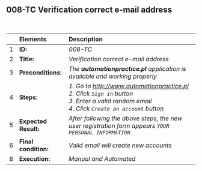 ##  008-TC Verification correct e-mail address

<br>

|     | Elements             | Description                                                                               |
| :-- | :------------------- | :---------------------------------------------------------------------------------------- |
| 1   | **ID:**              | _008-TC_                                                                                  |
| 2   | **Title:**           | _Verification correct e-mail address_                                                     |
| 3   | **Preconditions:**   | _The **automationpractice.pl** application is available and working properly_             |
| 4   | **Steps:**           | _1. Go to http://www.automationpractice.pl <br> 2. Click `Sign in` button <br> 3. Enter a valid random email <br> 4. Click `Create an account` button_ |
| 5   | **Expected Result:** | _After following the above steps, the new user registration form appears `YOUR PERSONAL INFORMATION`_ |
| 6   | **Final condition:** | _Valid email will create new accounts_                                                    |
| 8   | **Execution:**       | _Manual and Automated_                                                                    |

